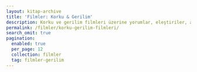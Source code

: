 ```yaml
---
layout: kitap-archive
title: 'Filmler: Korku & Gerilim'
description: Korku ve gerilim filmleri üzerine yorumlar, eleştiriler, analizler.
permalink: /filmler/korku-gerilim-filmleri/
search_omit: true
pagination: 
  enabled: true
  per_page: 12
  collection: filmler
  tag: filmler-gerilim
---
```


